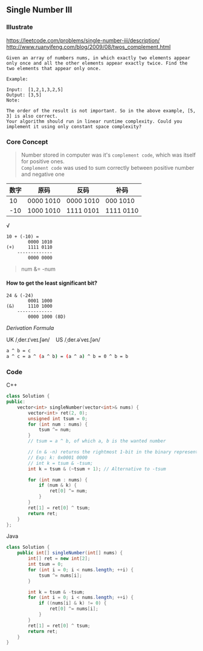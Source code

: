 ## Single Number III
### Illustrate
<https://leetcode.com/problems/single-number-iii/description/>
<http://www.ruanyifeng.com/blog/2009/08/twos_complement.html>

```
Given an array of numbers nums, in which exactly two elements appear only once and all the other elements appear exactly twice. Find the two elements that appear only once.

Example:

Input:  [1,2,1,3,2,5]
Output: [3,5]
Note:

The order of the result is not important. So in the above example, [5, 3] is also correct.
Your algorithm should run in linear runtime complexity. Could you implement it using only constant space complexity?
```

### Core Concept
> Number stored in computer was it's `complement code`, which was itself for positive ones.<br>
> `Complement code` was used to sum correctly between positive number and negative one

数字 | 原码 | 反码 | 补码
--- | --- | --- | ---
10 | 0000 1010 | 0000 1010 | 000 1010
-10 | 1000 1010 | 1111 0101 | 1111 0110

&radic;

```
10 + (-10) =
        0000 1010
(+)     1111 0110
    -------------
        0000 0000
```

> num &= -num

#### How to get the least significant bit?

```
24 & (-24)
        0001 1000
(&)     1110 1000
    -------------
        0000 1000 (8D)
```

_Derivation Formula_

UK  /ˌder.ɪˈveɪ.ʃən/&nbsp;&nbsp;&nbsp;&nbsp;US  /ˌder.əˈveɪ.ʃən/

```bash
a ^ b = c
a ^ c = a ^ (a ^ b) = (a ^ a) ^ b = 0 ^ b = b
```

### Code
C++

```c++
class Solution {
public:
    vector<int> singleNumber(vector<int>& nums) {
        vector<int> ret(2, 0);
        unsigned int tsum = 0;
        for (int num : nums) {
            tsum ^= num;
        }
        // tsum = a ^ b, of which a, b is the wanted number

        // (n & -n) returns the rightmost 1-bit in the binary representation of n
        // Exp: k: 0x0001 0000
        // int k = tsum & -tsum;
        int k = tsum & (~tsum + 1); // Alternative to -tsum

        for (int num : nums) {
            if (num & k) {
                ret[0] ^= num;
            }
        }
        ret[1] = ret[0] ^ tsum;
        return ret;
    }
};
```

Java

```java
class Solution {
    public int[] singleNumber(int[] nums) {
        int[] ret = new int[2];
        int tsum = 0;
        for (int i = 0; i < nums.length; ++i) {
            tsum ^= nums[i];
        }

        int k = tsum & -tsum;
        for (int i = 0; i < nums.length; ++i) {
            if ((nums[i] & k) != 0) {
                ret[0] ^= nums[i];
            }
        }
        ret[1] = ret[0] ^ tsum;
        return ret;
    }
}
```
